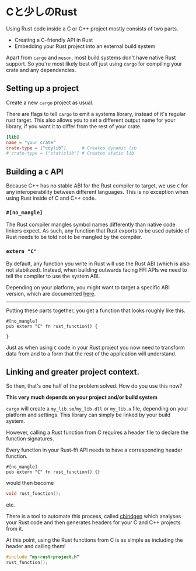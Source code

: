 <!-- # A little Rust with your C -->

# Cと少しのRust

Using Rust code inside a C or C++ project mostly consists of two parts.

- Creating a C-friendly API in Rust
- Embedding your Rust project into an external build system

Apart from `cargo` and `meson`, most build systems don't have native Rust support.
So you're most likely best off just using `cargo` for compiling your crate and
any dependencies.

## Setting up a project

Create a new `cargo` project as usual.

There are flags to tell `cargo` to emit a systems library, instead of
it's regular rust target.
This also allows you to set a different output name for your library,
if you want it to differ from the rest of your crate.

```toml
[lib]
name = "your_crate"
crate-type = ["cdylib"]      # Creates dynamic lib
# crate-type = ["staticlib"] # Creates static lib
```

## Building a `C` API

Because C++ has no stable ABI for the Rust compiler to target, we use `C` for
any interoperability between different languages. This is no exception when using Rust
inside of C and C++ code.

### `#[no_mangle]`

The Rust compiler mangles symbol names differently than native code linkers expect.
As such, any function that Rust exports to be used outside of Rust needs to be told
not to be mangled by the compiler.

### `extern "C"`

By default, any function you write in Rust will use the
Rust ABI (which is also not stabilized).
Instead, when building outwards facing FFI APIs we need to
tell the compiler to use the system ABI.

Depending on your platform, you might want to target a specific ABI version, which are
documented [here](https://doc.rust-lang.org/reference/items/external-blocks.html).

---

Putting these parts together, you get a function that looks roughly like this.

```rust,ignore
#[no_mangle]
pub extern "C" fn rust_function() {

}
```

Just as when using `C` code in your Rust project you now need to transform data
from and to a form that the rest of the application will understand.

## Linking and greater project context.

So then, that's one half of the problem solved.
How do you use this now?

**This very much depends on your project and/or build system**

`cargo` will create a `my_lib.so`/`my_lib.dll` or `my_lib.a` file,
depending on your platform and settings. This library can simply be linked
by your build system.

However, calling a Rust function from C requires a header file to declare
the function signatures.

Every function in your Rust-ffi API needs to have a corresponding header function.

```rust,ignore
#[no_mangle]
pub extern "C" fn rust_function() {}
```

would then become

```C
void rust_function();
```

etc.

There is a tool to automate this process,
called [cbindgen] which analyses your Rust code
and then generates headers for your C and C++ projects from it.

[cbindgen]: https://github.com/eqrion/cbindgen

At this point, using the Rust functions from C
is as simple as including the header and calling them!

```C
#include "my-rust-project.h"
rust_function();
```